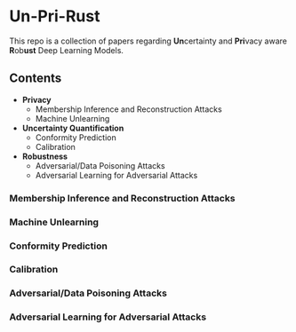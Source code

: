 # Un-Pri-Rust

This repo is a collection of papers regarding **Un**certainty and **Pri**vacy aware **R**ob**ust** Deep Learning Models.

## Contents

- **Privacy**
  - Membership Inference and Reconstruction Attacks
  - Machine Unlearning
- **Uncertainty Quantification**
  - Conformity Prediction
  - Calibration
- **Robustness**
  - Adversarial/Data Poisoning Attacks
  - Adversarial Learning for Adversarial Attacks

### Membership Inference and Reconstruction Attacks


### Machine Unlearning


### Conformity Prediction


### Calibration


### Adversarial/Data Poisoning Attacks



### Adversarial Learning for Adversarial Attacks